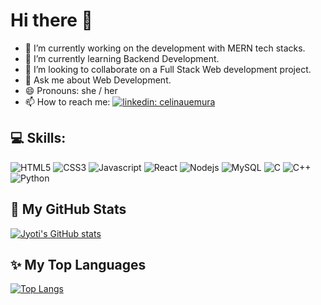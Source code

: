 # Hi there 👋

<!--
**jyoti-2/jyoti-2** is a ✨ _special_ ✨ repository because its `README.md` (this file) appears on your GitHub profile.
-->
- 🔭 I’m currently working on the development with MERN tech stacks.
- 🌱 I’m currently learning Backend Development.
- 👯 I’m looking to collaborate on a Full Stack Web development project.
- 💬 Ask me about Web Development.
- 😄 Pronouns: she / her
- 📫 How to reach me:  [![linkedin: celinauemura](https://img.shields.io/badge/LinkedIn-0077B5?style=for-the-badge&logo=linkedin&logoColor=white)](https://www.linkedin.com/in/jyoti-kumari2/) 
## 💻 Skills:

![HTML5](https://img.shields.io/badge/HTML5-E34F26?style=for-the-badge&logo=html5&logoColor=white)
![CSS3](https://img.shields.io/badge/CSS3-1572B6?style=for-the-badge&logo=css3&logoColor=white)
![Javascript](https://img.shields.io/badge/JavaScript-323330?style=for-the-badge&logo=javascript&logoColor=F7DF1E)
![React](https://img.shields.io/badge/React-20232A?style=for-the-badge&logo=react&logoColor=61DAFB)
![Nodejs](https://img.shields.io/badge/Node.js-43853D?style=for-the-badge&logo=node.js&logoColor=white)
![MySQL](https://img.shields.io/badge/MySQL-00000F?style=for-the-badge&logo=mysql&logoColor=white)
![C](https://img.shields.io/badge/c%20-%2300599C.svg?&style=for-the-badge&logo=C&logoColor=white)
![C++](https://img.shields.io/badge/-C++-00599C?style=for-the-badge&logo=C++&logoColor=white)
![Python](https://img.shields.io/badge/Python-14354C?style=for-the-badge&logo=python&logoColor=white)
## :pushpin: My GitHub Stats

[![Jyoti's GitHub stats](https://github-readme-stats.vercel.app/api?username=jyoti-2&show_icons=true&theme=tokyonight)](https://github.com/anuraghazra/github-readme-stats)
## :sparkles: My Top Languages

[![Top Langs](https://github-readme-stats.vercel.app/api/top-langs/?username=jyoti-2&layout=compact&show_icons=true&theme=tokyonight)](https://github.com/anuraghazra/github-readme-stats)